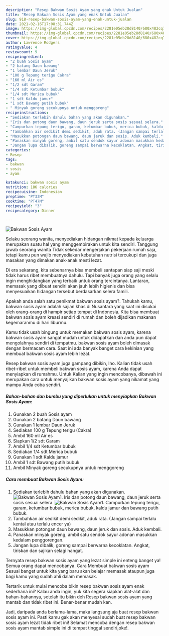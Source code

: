 ```yaml
---
description: "Resep Bakwan Sosis Ayam yang enak Untuk Jualan"
title: "Resep Bakwan Sosis Ayam yang enak Untuk Jualan"
slug: 918-resep-bakwan-sosis-ayam-yang-enak-untuk-jualan
date: 2021-02-16T17:08:31.744Z
image: https://img-global.cpcdn.com/recipes/2281e05eb28d8140/680x482cq70/bakwan-sosis-ayam-foto-resep-utama.jpg
thumbnail: https://img-global.cpcdn.com/recipes/2281e05eb28d8140/680x482cq70/bakwan-sosis-ayam-foto-resep-utama.jpg
cover: https://img-global.cpcdn.com/recipes/2281e05eb28d8140/680x482cq70/bakwan-sosis-ayam-foto-resep-utama.jpg
author: Lawrence Rodgers
ratingvalue: 4
reviewcount: 9
recipeingredient:
- "2 buah Sosis ayam"
- "2 batang Daun bawang"
- "1 lembar Daun Jeruk"
- "100 g Tepung terigu Cakra"
- "160 ml Air es"
- "1/2 sdt Garam"
- "1/4 sdt Ketumbar bubuk"
- "1/4 sdt Merica bubuk"
- "1 sdt Kaldu jamur"
- "1 sdt Bawang putih bubuk"
- " Minyak goreng secukupnya untuk menggoreng"
recipeinstructions:
- "Sediakan terlebih dahulu bahan yang akan digunakan."
- "Iris dan potong daun bawang, daun jeruk serta sosis sesuai selera."
- "Campurkan tepung terigu, garam, ketumbar bubuk, merica bubuk, kaldu jamur dan bawang putih bubuk."
- "Tambahkan air sedikit demi sedikit, aduk rata. (Jangan sampai terlalu kental atau terlalu encer ya)"
- "Masukkan potongan daun bawang, daun jeruk dan sosis. Aduk kembali."
- "Panaskan minyak goreng, ambil satu sendok sayur adonan masukkan kedalam penggorengan."
- "Jangan lupa dibalik, goreng sampai berwarna kecoklatan. Angkat, tiriskan dan sajikan selagi hangat."
categories:
- Resep
tags:
- bakwan
- sosis
- ayam

katakunci: bakwan sosis ayam 
nutrition: 186 calories
recipecuisine: Indonesian
preptime: "PT33M"
cooktime: "PT47M"
recipeyield: "3"
recipecategory: Dinner

---
```



![Bakwan Sosis Ayam](https://img-global.cpcdn.com/recipes/2281e05eb28d8140/680x482cq70/bakwan-sosis-ayam-foto-resep-utama.jpg)

Selaku seorang wanita, menyediakan hidangan nikmat kepada keluarga merupakan suatu hal yang menggembirakan untuk kita sendiri. Tanggung jawab seorang  wanita Tidak sekedar mengerjakan pekerjaan rumah saja, tetapi kamu pun wajib menyediakan kebutuhan nutrisi tercukupi dan juga masakan yang dimakan anak-anak mesti lezat.

Di era  sekarang, kita sebenarnya bisa membeli santapan siap saji meski tidak harus ribet membuatnya dahulu. Tapi banyak juga orang yang selalu ingin menghidangkan yang terbaik untuk orang tercintanya. Lantaran, memasak yang dibuat sendiri akan jauh lebih higienis dan bisa menyesuaikan hidangan tersebut berdasarkan selera famili. 



Apakah anda salah satu penikmat bakwan sosis ayam?. Tahukah kamu, bakwan sosis ayam adalah sajian khas di Nusantara yang saat ini disukai oleh orang-orang di hampir setiap tempat di Indonesia. Kita bisa membuat bakwan sosis ayam kreasi sendiri di rumah dan boleh dijadikan makanan kegemaranmu di hari liburmu.

Kamu tidak usah bingung untuk memakan bakwan sosis ayam, karena bakwan sosis ayam sangat mudah untuk didapatkan dan anda pun dapat mengolahnya sendiri di tempatmu. bakwan sosis ayam boleh dimasak dengan bermacam cara. Saat ini ada banyak banget cara kekinian yang membuat bakwan sosis ayam lebih lezat.

Resep bakwan sosis ayam juga gampang dibikin, lho. Kalian tidak usah ribet-ribet untuk membeli bakwan sosis ayam, karena Anda dapat menyiapkan di rumahmu. Untuk Kalian yang ingin mencobanya, dibawah ini merupakan cara untuk menyajikan bakwan sosis ayam yang nikamat yang mampu Anda coba sendiri.

<!--inarticleads1-->

##### Bahan-bahan dan bumbu yang diperlukan untuk menyiapkan Bakwan Sosis Ayam:

1. Gunakan 2 buah Sosis ayam
1. Gunakan 2 batang Daun bawang
1. Gunakan 1 lembar Daun Jeruk
1. Sediakan 100 g Tepung terigu (Cakra)
1. Ambil 160 ml Air es
1. Siapkan 1/2 sdt Garam
1. Ambil 1/4 sdt Ketumbar bubuk
1. Sediakan 1/4 sdt Merica bubuk
1. Gunakan 1 sdt Kaldu jamur
1. Ambil 1 sdt Bawang putih bubuk
1. Ambil  Minyak goreng secukupnya untuk menggoreng




<!--inarticleads2-->

##### Cara membuat Bakwan Sosis Ayam:

1. Sediakan terlebih dahulu bahan yang akan digunakan.
<img src="https://img-global.cpcdn.com/steps/27cf1d048babacc0/160x128cq70/bakwan-sosis-ayam-langkah-memasak-1-foto.jpg" alt="Bakwan Sosis Ayam">1. Iris dan potong daun bawang, daun jeruk serta sosis sesuai selera.
<img src="https://img-global.cpcdn.com/steps/90af4cf22510a3a3/160x128cq70/bakwan-sosis-ayam-langkah-memasak-2-foto.jpg" alt="Bakwan Sosis Ayam">1. Campurkan tepung terigu, garam, ketumbar bubuk, merica bubuk, kaldu jamur dan bawang putih bubuk.
1. Tambahkan air sedikit demi sedikit, aduk rata. (Jangan sampai terlalu kental atau terlalu encer ya)
1. Masukkan potongan daun bawang, daun jeruk dan sosis. Aduk kembali.
1. Panaskan minyak goreng, ambil satu sendok sayur adonan masukkan kedalam penggorengan.
1. Jangan lupa dibalik, goreng sampai berwarna kecoklatan. Angkat, tiriskan dan sajikan selagi hangat.




Ternyata resep bakwan sosis ayam yang lezat simple ini enteng banget ya! Semua orang dapat mencobanya. Cara Membuat bakwan sosis ayam Sesuai banget untuk kita yang baru akan belajar memasak ataupun juga bagi kamu yang sudah ahli dalam memasak.

Tertarik untuk mulai mencoba bikin resep bakwan sosis ayam enak sederhana ini? Kalau anda ingin, yuk kita segera siapkan alat-alat dan bahan-bahannya, setelah itu bikin deh Resep bakwan sosis ayam yang mantab dan tidak ribet ini. Benar-benar mudah kan. 

Jadi, daripada anda berlama-lama, maka langsung aja buat resep bakwan sosis ayam ini. Pasti kamu gak akan menyesal sudah buat resep bakwan sosis ayam lezat tidak ribet ini! Selamat mencoba dengan resep bakwan sosis ayam mantab simple ini di tempat tinggal sendiri,oke!.

